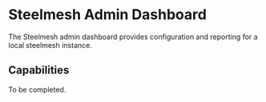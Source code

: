 # Steelmesh Admin Dashboard

The Steelmesh admin dashboard provides configuration and reporting for a local steelmesh instance.  

## Capabilities

To be completed.